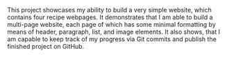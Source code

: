 This project showcases my ability to build a very simple website, which contains four recipe webpages. It demonstrates that I am able to build a multi-page website, each page of which has some minimal formatting by means of header, paragraph, list, and image elements. It also shows, that I am capable to keep track of my progress via Git commits and publish the finished project on GitHub.  